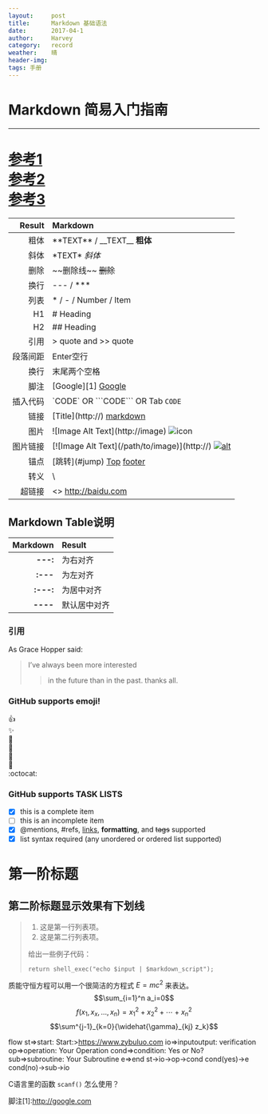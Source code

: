 ```yaml
---
layout:     post
title:      Markdown 基础语法
date:       2017-04-1
author:     Harvey
category:   record
weather:    晴
header-img: 
tags: 手册
---
```


<span id ="top"></span>
# Markdown 简易入门指南   
---
[参考1](http://www.markdowntutorial.com/lesson/2/)        
[参考2](https://help.ghost.org/hc/en-us/articles/224410728-Markdown-Guide)      
[参考3](https://guides.github.com/pdfs/markdown-cheatsheet-online.pdf)  
===
  
|Result                 |Markdown  
| ----:                 |:----
|粗体                     |\*\*TEXT*\*  /  \_\_TEXT_\_ **粗体**
|斜体 	                |\*TEXT\* *斜体*
|删除                     |\~~删除线~~ ~~删除~~
|换行                     |---  /  *** 
|列表	                    |* / - / Number / Item
|H1	                    |# Heading	
|H2	                    |## Heading	
|引用	                    |> quote and >>	quote
|段落间距                   |Enter空行
|换行                     |末尾两个空格
|脚注                     |\[Google]\[1] [Google][1]
|插入代码                   |\`CODE\` OR \```CODE\``` OR Tab  `CODE`
|链接	                    |\[Title](http://) [markdown](http://http://www.markdowntutorial.com/)	
|图片	                    |\!\[Image Alt Text](http://image) ![icon]()
|图片链接                   |\[\!\[Image Alt Text](/path/to/image)](http://) [![alt]()]()
|锚点                     |\[跳转](#jump)   [Top](#top)  [footer](#footer)   
|转义                     |\
|超链接                    |<> <http://baidu.com>

## Markdown Table说明      
|Markdown|Result
|---:|:---
|**---:**|为右对齐   
|**:---**|为左对齐      
|**:---:**|为居中对齐        
|**----**|默认居中对齐   

### 引用
As Grace Hopper said:
> I’ve always been more interested
>> in the future than in the past.
>> thanks all.


### GitHub supports emoji!
:+1:        
:sparkles:  
:camel:     
:tada:      
:rocket:        
:metal:     
:octocat: 

### GitHub supports TASK LISTS

- [x] this is a complete item
- [ ] this is an incomplete item
- [x] @mentions, #refs, [links](),
**formatting**, and <del>tags</del>
supported
- [x] list syntax required (any
unordered or ordered list
supported)

第一阶标题
=======
第二阶标题显示效果有下划线
---

> 1.   这是第一行列表项。
> 2.   这是第二行列表项。
> 
> 给出一些例子代码：
> 
>     return shell_exec("echo $input | $markdown_script");
  
质能守恒方程可以用一个很简洁的方程式 $E=mc^2$ 来表达。   
$$\sum_{i=1}^n a_i=0$$
$$f(x_1,x_x,\ldots,x_n) = x_1^2 + x_2^2 + \cdots + x_n^2 $$
$$\sum^{j-1}_{k=0}{\widehat{\gamma}_{kj} z_k}$$

flow
st=>start: Start:>https://www.zybuluo.com
io=>inputoutput: verification
op=>operation: Your Operation
cond=>condition: Yes or No?
sub=>subroutine: Your Subroutine
e=>end
st->io->op->cond
cond(yes)->e
cond(no)->sub->io

C语言里的函数 `scanf()` 怎么使用？


脚注\[1]:http://google.com       

[1]:http://google.com
    
<span id ="footer"></span>